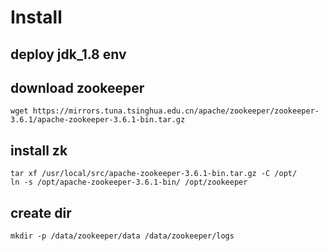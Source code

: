 # Install

## deploy jdk\_1.8 env

## download zookeeper

```text
wget https://mirrors.tuna.tsinghua.edu.cn/apache/zookeeper/zookeeper-3.6.1/apache-zookeeper-3.6.1-bin.tar.gz
```

## install zk

```text
tar xf /usr/local/src/apache-zookeeper-3.6.1-bin.tar.gz -C /opt/
ln -s /opt/apache-zookeeper-3.6.1-bin/ /opt/zookeeper
```

## create dir

```text
mkdir -p /data/zookeeper/data /data/zookeeper/logs
```

